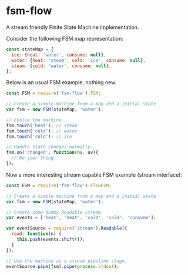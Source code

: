 # fsm-flow

A stream friendly Finite State Machine implementation.

Consider the following FSM map representation:
```js
const stateMap = {
  ice: {heat: 'water', consume: null},
  water: {heat: 'steam', cold: 'ice', consume: null},
  steam: {cold: 'water', consume: null},
};
```

Below is an usual FSM example, nothing new.

```js
const FSM = require('fsm-flow').FSM;

// Create a simple machine from a map and a initial state
var fsm = new FSM(stateMap, 'water');

// Evolve the machine
fsm.touch('heat'); // steam
fsm.touch('cold'); // water
fsm.touch('cold'); // ice

// Handle state changes normally.
fsm.on('changed', function(nv, ov){
  // Do your thing.
});

```

Now a more interesting stream capable FSM example (stream interface):

```js
const FSM = require('fsm-flow').FlowFSM;

// Create a simple machine from a map and a initial state
var fsm = new FSM(stateMap, 'water');

// Create some dummy Readable stream
var events = ['heat', 'heat', 'cold', 'cold', 'consume'];

var eventSource = require('stream').Readable({
  read: function(n) {
    this.push(events.shift());
  }
});

// Use the machine as a stream pipeline stage.
eventSource.pipe(fsm).pipe(process.stdout);

```
